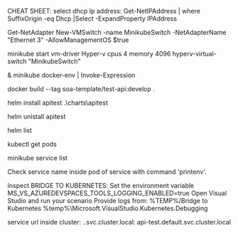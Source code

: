 


CHEAT SHEET:
select dhcp Ip address:
Get-NetIPAddress | where SuffixOrigin -eq Dhcp |Select -ExpandProperty IPAddress

Get-NetAdapter
New-VMSwitch -name MinikubeSwitch  -NetAdapterName "Ethernet 3"  -AllowManagementOS $true


minikube start vm-driver Hyper-v cpus 4 memory 4096 hyperv-virtual-switch "MinikubeSwitch"


& minikube docker-env | Invoke-Expression


docker build --tag soa-template/test-api:develop .


helm install apitest .\charts\apitest


helm unistall apitest


helm list 


 kubectl get pods


 minikube service list

 Check service name inside pod of service with command 'printenv'. 


Inspect BRIDGE TO KUBERNETES:
Set the environment variable MS_VS_AZUREDEVSPACES_TOOLS_LOGGING_ENABLED=true
Open Visual Studio and run your scenario
Provide logs from:
%TEMP%/Bridge to Kubernetes
%temp%\Microsoft.VisualStudio.Kubernetes.Debugging


service url inside cluster:
<service-name>.<namespace>.svc.cluster.local:<service-port>
api-test.default.svc.cluster.local